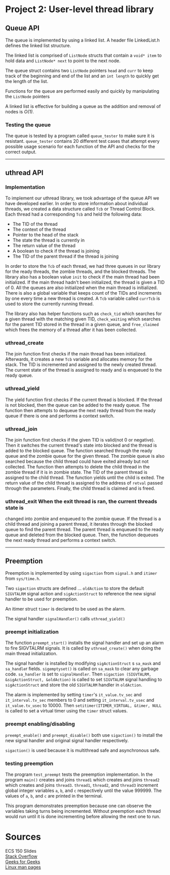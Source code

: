 # Project 2: User-level thread library

## Queue API

The queue is implemented by using a linked list. A header file LinkedList.h
defines the linked list structure.

The linked list is comprised of `ListNode` structs that contain a `void* item` 
to hold data and `ListNode* next` to point to the next node.

The queue struct contains two `ListNode` pointers `head` and `curr` to
keep track of the beginning and end of the list and an `int length` to
quickly get the length of the list.

Functions for the queue are performed easily and quickly by manipulating the
`ListNode` pointers

A linked list is effective for building a queue as the addition and removal of
nodes is _O(1)_.

### Testing the queue

The queue is tested by a program called `queue_tester` to make sure it is
resistant. `queue_tester` contains 20 different test cases that attempt
every possible usage scenario for each function of the API and checks for the
correct output.

---

## uthread API

### Implementation

To implement our uthread library, we took advantage of the
queue API we have developed earlier. In order to store information about
individual threads, we created a data structure called `Tcb` or Thread Control
Block. Each thread had a corresponding `Tcb` and held the following data:

- The TID of the thread
- The context of the thread
- Pointer to the head of the stack
- The state the thread is currently in
- The return value of the thread
- A boolean to check if the thread is joining
- The TID of the parent thread if the thread is joining

In order to store the `Tcb` of each thread, we had three queues in our library
for the ready threads, the zombie threads, and the blocked threads. The library
also has a boolean value `init` to check if the main thread had been
initialized. If the main thread hadn't been initialized, the thread is given a
TID of 0. All the queues are also initialized when the main thread is
initialized. There is also a global variable that keeps count of the TIDs and
increments by one every time a new thread is created. A `Tcb` variable called `currTcb` is used to store the currently running thread.

The library also has helper functions such as `check_tid` which searches for a
given thread with the matching given TID, `check_waiting` which searches for
the parent TID stored in the thread in a given queue, and `free_claimed` which
frees the memory of a thread after it has been collected.

### uthread_create

The join function first checks if the main thread has been initialized.
Afterwards, it creates a new `Tcb` variable and allocates memory for the stack.
The TID is incremented and assigned to the newly created thread. The current
state of the thread is assigned to ready and is enqueued to the ready queue.

### uthread_yield

The yield function first checks if the current thread is
blocked. If the thread is not blocked, then the queue can be added to the ready
queue. The function then attempts to dequeue the next ready thread from the
ready queue if there is one and performs a context switch.

### uthread_join

The join function first checks if the given TID is valid(not 0
or negative). Then it switches the current thread's state into blocked and the
thread is added to the blocked queue. The function searched through the ready
queue and the zombie queue for the given thread. The zombie queue is also
searched because the child thread could have exited already but not collected.
The function then attempts to delete the child thread in the zombie thread if
it is in zombie state. The TID of the parent thread is assigned to the child
thread. The function yields until the child is exited. The return value of the
child thread is assigned to the address of `retval` passed through the
parameters. Finally, the child thread is claimed and is freed.

### uthread_exit When the exit thread is ran, the current threads state is

changed into zombie and enqueued to the zombie queue. If the thread is a child
thread and joining a parent thread, it iterates through the blocked queue to
find the parent thread. The parent thread is enqueued to the ready queue and
deleted from the blocked queue. Then, the function dequeues the next ready
thread and performs a context switch.

-----

## Preemption
Preemption is implemented by using `sigaction` from `signal.h` and 
`itimer` from `sys/time.h`.

Two `sigaction` structs are defined ... `oldAction` to store the default 
`SIGVTALRM` signal action and `sigActionStruct` to reference 
the new signal handler to be used for preemption. 

An itimer struct `timer` is declared to be used as the alarm. 

The signal handler `signalHandler()` calls `uthread_yield()` 
### preempt initialization
The function `preempt_start()` installs the signal handler and set up an 
alarm to fire SIGVTALRM signals. It is called by `uthread_create()` when 
doing the main thread initialization.

The signal handler is installed by modifying `sigActionStruct` s `sa_mask` 
and `sa_handle`r fields. `sigemptyset()` is called on `sa_mask` to clear 
any garbage code. `sa_handler` is set to `signalHandler`. Then `sigaction
(SIGVTALRM, &sigActionStruct, &oldAction)` is called to set `SIGVTALRM` 
signal handling to `sigActionStruct` and store the old `SIGVTALRM` handler 
in `oldAction`.

The alarm is implemented by setting `timer`'s `it_value.tv_sec` and 
`it_interval.tv_sec` members to 0 and setting `it_interval.tv_usec` and 
`it_value.tv_usec` to 10000. Then `setitimer(ITIMER_VIRTUAL, &timer, NULL
` is called to set a virtual timer using the `timer` struct values.
### preempt enabling/disabling
`preempt_enable()` and `preempt_disable()` both use `sigaction()` to 
install 
the new signal handler and original signal handler respectively.

`sigaction()` is used because it is multithread safe and asynchronous safe.
### testing preemption
The program `test_preempt` tests the preemption implementation. In the 
program `main()` creates and joins `thread1` which creates and joins 
`thread2` which creates and joins `thread3`. `thread1`, `thread2`, and 
`thread3` increment global integer variables `a`, `b`, and `c` 
respectively until the value 999999. The values of `a`, `b`, and `c` are
printed in the terminal.

This program demonstrates preemption because one can observe the variables 
taking turns being incremented. Without preemption each thread would run until 
it is done incrementing before allowing the next one to run.
# Sources

ECS 150 Slides  
[Stack Overflow](https://stackoverflow.com/)  
[Geeks for Geeks](https://www.geeksforgeeks.org/)  
[Linux man pages](https://linux.die.net/man/)
